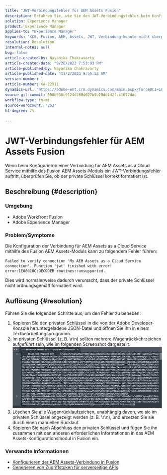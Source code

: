 ```yaml
---
title: "JWT-Verbindungsfehler für AEM Assets Fusion"
description: Erfahren Sie, wie Sie den JWT-Verbindungsfehler beim Konfigurieren einer Verbindung mit AEM Assets Fusion beheben. Formatieren Sie den privaten Schlüssel ordnungsgemäß.
solution: Experience Manager
product: Experience Manager
applies-to: "Experience Manager"
keywords: "KCS, Fusion, AEM, Assets, JWT, Verbindung konnte nicht überprüft werden "
resolution: Resolution
internal-notes: null
bug: false
article-created-by: Nayanika Chakravarty
article-created-date: "9/28/2023 7:53:03 PM"
article-published-by: Nayanika Chakravarty
article-published-date: "11/2/2023 9:56:52 AM"
version-number: 1
article-number: KA-22911
dynamics-url: "https://adobe-ent.crm.dynamics.com/main.aspx?forceUCI=1&pagetype=entityrecord&etn=knowledgearticle&id=807fb4a0-385e-ee11-be6f-6045bd006d92"
source-git-commit: 890b538c9124d288d627b5b28dd1d2fcc1677dac
workflow-type: tm+mt
source-wordcount: '253'
ht-degree: 7%

---
```


# JWT-Verbindungsfehler für AEM Assets Fusion


Wenn beim Konfigurieren einer Verbindung für AEM Assets as a Cloud Service mithilfe des Fusion AEM Assets-Moduls ein JWT-Verbindungsfehler auftritt, überprüfen Sie, ob der private Schlüssel korrekt formatiert ist.

## Beschreibung {#description}


### Umgebung

- Adobe Workfront Fusion
- Adobe Experience Manager


### Problem/Symptome

Die Konfiguration der Verbindung für AEM Assets as a Cloud Service mithilfe des Fusion AEM Assets-Moduls kann zu folgendem Fehler führen:


```
Failed to verify connection 'My AEM Assets as a Cloud Service connection'. Function 'jwt' finished with error! error:1E08010C:DECODER routines::unsupported.
```


Dies wird normalerweise dadurch verursacht, dass der private Schlüssel nicht ordnungsgemäß formatiert wird.


## Auflösung {#resolution}


Führen Sie die folgenden Schritte aus, um den Fehler zu beheben:

1. Kopieren Sie den privaten Schlüssel in die von der Adobe Developer-Konsole heruntergeladene JSON-Datei und öffnen Sie ihn in einem Textbearbeitungsprogramm.
2. Im privaten Schlüssel (z. B. \r\n) sollten mehrere Wagenrückkehrzeichen aufgeführt sein, wie im folgenden Screenshot dargestellt.     ![](assets/3dbe4410-3d5e-ee11-be6f-6045bd006d92.png)
3. Löschen Sie alle Wagenrücklaufzeichen, unabhängig davon, wo sie im privaten Schlüssel angezeigt werden (z. B. \r\n), und ersetzen Sie sie durch einen manuellen Rücklauf.
4. Kopieren Sie nach Abschluss den privaten Schlüssel und fügen Sie ihn zusammen mit den anderen erforderlichen Informationen in das AEM Assets-Konfigurationsmodul in Fusion ein.


### Verwandte Informationen

- [Konfigurieren der AEM Assets-Verbindung in Fusion](https://experienceleague.adobe.com/docs/workfront/using/adobe-workfront-fusion/fusion-apps-and-modules/aem-assets-modules.html?lang=en)
- [Generieren von Zugriffstoken für serverseitige APIs](https://experienceleague.adobe.com/docs/experience-manager-cloud-service/content/implementing/developing/generating-access-tokens-for-server-side-apis.html?lang=de#the-server-to-server-flow)

